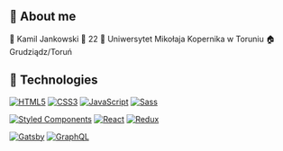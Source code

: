 ## 🙍 About me

👦 Kamil Jankowski
🎂 22
🏫 Uniwersytet Mikołaja Kopernika w Toruniu
🏠 Grudziądz/Toruń

## 🔧 Technologies
[![HTML5](https://img.shields.io/badge/-HTML5-E34F26?style=flat-square&logo=html5&logoColor=white&link=https://github.com/xFantix/)](https://github.com/xFantix/)
[![CSS3](https://img.shields.io/badge/-CSS3-1572B6?style=flat-square&logo=css3&link=https://github.com/xFantix/)](https://github.com/xFantix/)
[![JavaScript](https://img.shields.io/badge/-JavaScript-black?style=flat-square&logo=javascript&link=https://github.com/xFantix/)](https://github.com/xFantix/)
[![Sass](https://img.shields.io/badge/-Sass-black?style=flat-square&logo=Sass&logoColor=pink)](https://github.com/xFantix/)

[![Styled Components](https://img.shields.io/badge/-StyledComponents-black?style=flat-square&logo=Styled-Components)](https://github.com/xFantix/)
[![React](https://img.shields.io/badge/-React-black?style=flat-square&logo=react)](https://github.com/xFantix/)
[![Redux](https://img.shields.io/badge/-Redux-black?style=flat-square&logo=Redux&logoColor=pink)](https://github.com/xFantix/)

[![Gatsby](https://img.shields.io/badge/-Gatsby-purple?style=flat-square&logo=Gatsby&logoColor=white)](https://github.com/xFantix/)
[![GraphQL](https://img.shields.io/badge/-GraphQL-E10098?style=flat-square&logo=graphql&link=https://github.com/xFantix/)](https://github.com/xFantix/)
